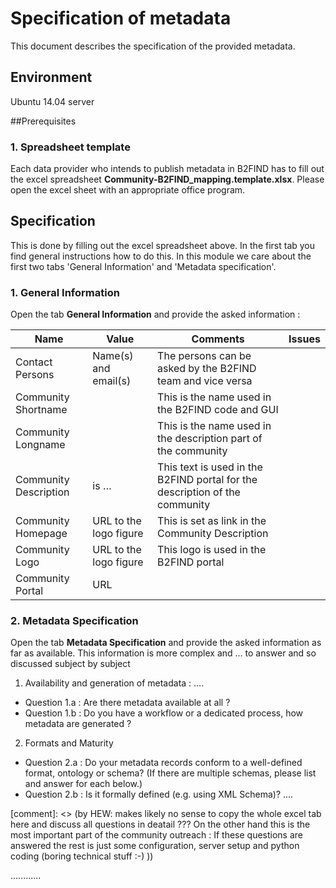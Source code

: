 # Specification of metadata
This document describes the specification of the provided metadata.

## Environment
Ubuntu 14.04 server

##Prerequisites

### 1. Spreadsheet template
Each data provider who intends to publish metadata in B2FIND has to fill out the excel spreadsheet **Community-B2FIND_mapping.template.xlsx**. Please open the excel sheet with an appropriate office program.

## Specification
This is done by filling out the excel spreadsheet above.
In the first tab you find general instructions how to do this.
In this module we care about the first two tabs 'General Information' and 'Metadata specification'.

### 1. General Information
Open the tab **General Information** and provide the asked information :

| Name                  | Value                  | Comments                                                                    | Issues |
|-----------------------|------------------------|-----------------------------------------------------------------------------|--------|
| Contact Persons       | Name(s) and email(s)   | The persons can be asked by the B2FIND team and vice versa                  |        |
| Community Shortname   | <commShortname>        | This is the name used in the B2FIND code and GUI                            |        |
| Community Longname    | <Community>            | This is the name used in the description part of the community              |        |
| Community Description | <Community> is …       | This text is used in the B2FIND portal for the description of the community |        |
| Community Homepage    | URL to the logo figure | This is set as link in the Community Description                            |        |
| Community Logo        | URL to the logo figure | This logo is used in the B2FIND portal                                      |        |
| Community Portal      | URL                    |                                                                             |        |

### 2. Metadata Specification
Open the tab **Metadata Specification** and provide the asked information as far as available. This information is more complex and ... to answer and so discussed subject by subject

1. Availability and generation of metadata : ....
  * Question 1.a : Are there metadata available at all ?
  * Question 1.b : Do you have a workflow or a dedicated process, how metadata are generated ?
  
2. Formats and Maturity 
  * Question 2.a : Do your metadata records conform to a well-defined format, ontology or schema? (If there are multiple schemas, please list and answer for each below.)
  * Question 2.b : Is it formally defined (e.g. using XML Schema)?
....

[comment]: <> (by HEW: makes likely no sense to copy the whole excel tab here and discuss all questions in deatail ??? On the other hand this is the most important part of the community outreach : If these questions are answered the rest is just some configuration, server setup and python coding (boring technical stuff :-) ))
  
............

